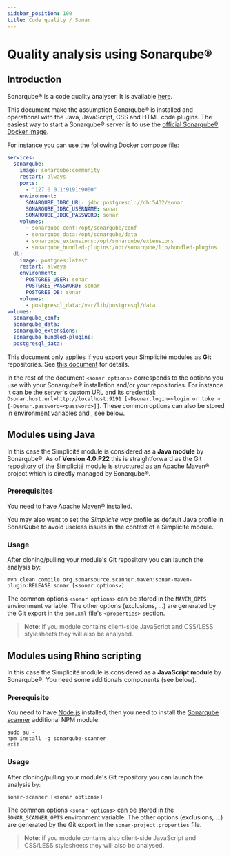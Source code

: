 ```yaml
---
sidebar_position: 100
title: Code quality / Sonar
---
```


Quality analysis using Sonarqube&reg;
=====================================

Introduction
------------

Sonarqube&reg; is a code quality analyser. It is available [here](https://www.sonarqube.org).

This document make the assumption Sonarqube&reg; is installed and operational with the Java, JavaScript, CSS and HTML code plugins.
The easiest way to start a Sonarqube&reg; server is to use the [official Sonarqube&reg; Docker image](https://hub.docker.com/_/sonarqube/).

For instance you can use the following Docker compose file:

```yaml
services:
  sonarqube:
    image: sonarqube:community
    restart: always
    ports:
      - "127.0.0.1:9191:9000"
    environment:
      SONARQUBE_JDBC_URL: jdbc:postgresql://db:5432/sonar
      SONARQUBE_JDBC_USERNAME: sonar
      SONARQUBE_JDBC_PASSWORD: sonar
    volumes:
      - sonarqube_conf:/opt/sonarqube/conf
      - sonarqube_data:/opt/sonarqube/data
      - sonarqube_extensions:/opt/sonarqube/extensions
      - sonarqube_bundled-plugins:/opt/sonarqube/lib/bundled-plugins
  db:
    image: postgres:latest
    restart: always
    environment:
      POSTGRES_USER: sonar
      POSTGRES_PASSWORD: sonar
      POSTGRES_DB: sonar
    volumes:
      - postgresql_data:/var/lib/postgresql/data
volumes:
  sonarqube_conf:
  sonarqube_data:
  sonarqube_extensions:
  sonarqube_bundled-plugins:
  postgresql_data:
```

This document only applies if you export your Simplicité modules as **Git** repositories.
See [this document](/documentation/integration/webservices/git-repositories) for details.

In the rest of the document `<sonar options>` corresponds to the options you use with your Sonarqube&reg; installation and/or your repositories.
For instance it can be the server's custom URL and its credential: `-Dsonar.host.url=http://localhost:9191 [-Dsonar.login=<login or toke > [-Dsonar.password=<password>]]`.
These common options can also be stored in environment variables and , see below.

Modules using Java
------------------

In this case the Simplicité module is considered as a **Java module** by Sonarqube&reg;.
As of **Version 4.0.P22** this is straightforward as the Git repository of the Simplicité module
is structured as an Apache Maven&reg; project which is directly managed by Sonarqube&reg;.

### Prerequisites

You need to have [Apache Maven&reg;](https://maven.apache.org) installed.

You may also want to set the _Simplicite way_ profile as default Java profile in SonarQube to avoid useless issues in the context of a Simplicité module.

### Usage

After cloning/pulling your module's Git repository you can launch the analysis by:

```plaintext
mvn clean compile org.sonarsource.scanner.maven:sonar-maven-plugin:RELEASE:sonar [<sonar options>]
```

The common options `<sonar options>` can be stored in the `MAVEN_OPTS` environment variable.
The other options (exclusions, ...) are generated by the Git export in the `pom.xml` file's `<properties>` section.

> **Note**: if you module contains client-side JavaScript and CSS/LESS stylesheets they will also be analysed.

Modules using Rhino scripting
-----------------------------

In this case the Simplicité module is considered as a **JavaScript module** by Sonarqube&reg;.
You need some additionals components (see below).

### Prerequisite

You need to have [Node.js](https://nodejs.org) installed, then you need to install the [Sonarqube scanner](https://www.npmjs.com/package/sonarqube-scanner)
additional NPM module:

```plaintext
sudo su -
npm install -g sonarqube-scanner
exit
```

### Usage

After cloning/pulling your module's Git repository you can launch the analysis by:

```plaintext
sonar-scanner [<sonar options>]
```

The common options `<sonar options>` can be stored in the `SONAR_SCANNER_OPTS` environment variable.
The other options (exclusions, ...) are generated by the Git export in the `sonar-project.properties` file.

> **Note**: if you module contains also client-side JavaScript and CSS/LESS stylesheets they will also be analysed.
